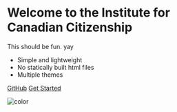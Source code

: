 <!-- _coverpage.md -->

<!-- ![logo](_media/icon.svg) -->



# Welcome to the Institute for Canadian Citizenship

This should be fun. yay

- Simple and lightweight
- No statically built html files
- Multiple themes

[GitHub](https://github.com/docsifyjs/docsify/)
[Get Started](/welcome.md)


<!-- background image -->
<!-- ![](_media/bg.png) -->

<!-- background color -->

![color](#f0f0f0)
